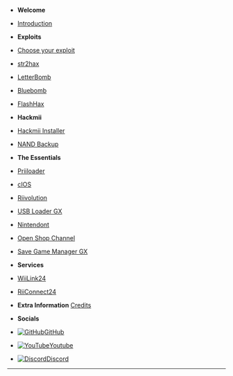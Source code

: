 - **Welcome**
- [Introduction](/README)

- **Exploits**
- [Choose your exploit](/chooseyourexploit)
- [str2hax](/str2hax)
- [LetterBomb](/letterbomb)
- [Bluebomb](/bluebomb)
- [FlashHax](/FlashHax)

- **Hackmii**
- [Hackmii Installer](/hackmii-installer)
- [NAND Backup](/nandbackup)

- **The Essentials**
- [Priiloader](/priiloader)
- [cIOS](/cIOS)
- [Riivolution](/riivolution)
- [USB Loader GX](/ULGX)
- [Nintendont](/nintendont)
- [Open Shop Channel](/OSC)
- [Save Game Manager GX](/sgmgx)

- **Services**
- [WiiLink24](/WiiLink)
- [RiiConnect24](/rc24)

- **Extra Information**
[Credits](/credits)

- **Socials**
- [![GitHub](https://icongr.am/simple/github.svg?color=808080&size=16)GitHub](https://github.com/zuper64/wii-homebrew)
- [![YouTube](https://icongr.am/simple/youtube.svg?color=808080&size=16)Youtube](https://www.youtube.com/@Zuper64)
- [![Discord](https://icongr.am/simple/discord.svg?color=808080&size=16)Discord](https://discord.gg/dK5rNaMhMt)
---

